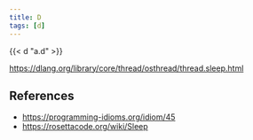 ```yaml
---
title: D
tags: [d]
---
```


{{< d "a.d" >}}

<https://dlang.org/library/core/thread/osthread/thread.sleep.html>

## References

- <https://programming-idioms.org/idiom/45>
- <https://rosettacode.org/wiki/Sleep>
